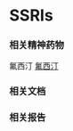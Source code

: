 # SSRIs
### 相关精神药物
氟西汀 [氟西汀](https://github.com/SalviaSWC/FreeODwiki/blob/main/%E7%B2%BE%E7%A5%9E%E6%B4%BB%E6%80%A7%E7%89%A9%E8%B4%A8/%E6%B0%9F%E8%A5%BF%E6%B1%80.md)

### 相关文档

### 相关报告
